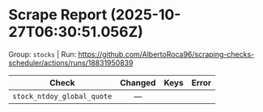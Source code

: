 # Scrape Report (2025-10-27T06:30:51.056Z)

Group: `stocks`  |  Run: https://github.com/AlbertoRoca96/scraping-checks-scheduler/actions/runs/18831950839

| Check | Changed | Keys | Error |
|---|:---:|:--|:--|
| `stock_ntdoy_global_quote` | — |  |  |
